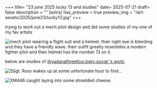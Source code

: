 +++
title= "23 june 2025 lucky 13 and studies"
date= 2025-07-21
draft= false
description = ""
[extra]
has_preview = true
preview_img = "/art-assets/2025/june23/lucky13.jpg"
+++

trying to work out a mech pilot design and did some studies of my one of my fav artists

![mech pilot wearing a flight suit and a helmet. their right eye is bleeding and they have a friendly wave. their outfit greatly resembles a modern fighter pilot and their helmet has the number 13 on it](/art-assets/2025/june23/lucky13.jpg)

below are studies of [@yadanathreefour.bsky.social 's work:](https://bsky.app/profile/yadanathreefour.bsky.social/post/3lrp52pzuok24)

![SSgt. Ross wakes up at some unfortunate hour to find...](/art-assets/2025/june23/study1.jpg)

![XM446 caught laying into some shredded cheese.](/art-assets/2025/june23/study2.jpg)

